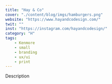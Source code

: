 ```yaml
---
title: "Hay & Co"
cover: "./content/blog/imgs/hamburgers.png"
website: "https://www.hayandcodesign.com/"
twit: ""
inst: "https://instagram.com/hayandcodesign/"
category: "H"
tags:
    - Kenmore
    - small
    - branding
    - ux/ui
    - print
---
```


Description
